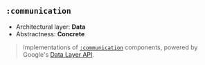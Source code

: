 ## `:communication`

* Architectural layer: **Data**
* Abstractness: **Concrete**

> Implementations of [`:communication`](https://github.com/mmolosay/DataLayerCommunication/tree/master/communication) components, powered by Google's [Data Layer API](https://developer.android.com/training/wearables/data/data-layer).
